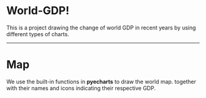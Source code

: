 # World-GDP!
This is a project drawing the change of world GDP in recent years by using different types of charts.
***
# Map
We use the built-in functions in **pyecharts** to draw the world map. together with their names and icons indicating their respective GDP.

